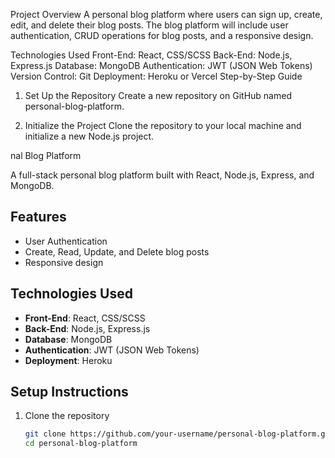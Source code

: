 Project Overview
A personal blog platform where users can sign up, create, edit, and delete their blog posts. The blog platform will include user authentication, CRUD operations for blog posts, and a responsive design.

Technologies Used
Front-End: React, CSS/SCSS
Back-End: Node.js, Express.js
Database: MongoDB
Authentication: JWT (JSON Web Tokens)
Version Control: Git
Deployment: Heroku or Vercel
Step-by-Step Guide
1. Set Up the Repository
Create a new repository on GitHub named personal-blog-platform.

2. Initialize the Project
Clone the repository to your local machine and initialize a new Node.js project.

nal Blog Platform

A full-stack personal blog platform built with React, Node.js, Express, and MongoDB.

## Features
- User Authentication
- Create, Read, Update, and Delete blog posts
- Responsive design

## Technologies Used
- **Front-End**: React, CSS/SCSS
- **Back-End**: Node.js, Express.js
- **Database**: MongoDB
- **Authentication**: JWT (JSON Web Tokens)
- **Deployment**: Heroku

## Setup Instructions
1. Clone the repository
   ```sh
   git clone https://github.com/your-username/personal-blog-platform.git
   cd personal-blog-platform

